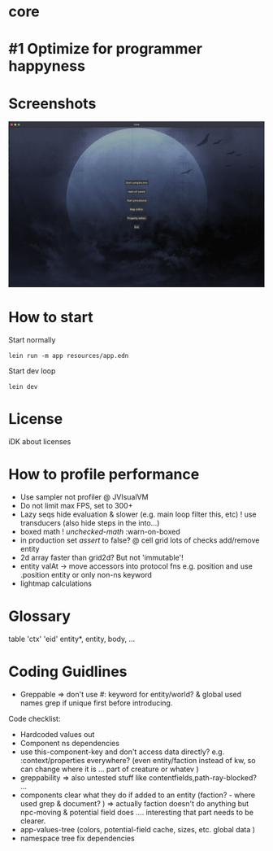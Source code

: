 # core

# #1 Optimize for programmer happyness

# Screenshots

![foo](screenshots/main.png)

# How to start

Start normally
```
lein run -m app resources/app.edn
```

Start dev loop
```
lein dev
```

# License

iDK about licenses

# How to profile performance

* Use sampler not profiler @ JVIsualVM
* Do not limit max FPS, set to 300+
* Lazy seqs hide evaluation & slower (e.g. main loop filter this, etc) ! use transducers (also hide steps in the into...)
* boxed math ! *unchecked-math* :warn-on-boxed
* in production set *assert* to false? @ cell grid lots of checks add/remove entity
* 2d array faster than grid2d? But not 'immutable'!
* entity valAt → move accessors into protocol fns e.g. position and use .position entity or only non-ns keyword
* lightmap calculations

# Glossary

table 'ctx' 'eid' entity*, entity, body, ...

# Coding Guidlines

* Greppable => don't use #: keyword for entity/world? & global used names grep if unique first before introducing.

Code checklist:
* Hardcoded values out
* Component ns dependencies
* use this-component-key and don't access data directly? e.g. :context/properties everywhere?
    (even entity/faction instead of kw, so can change where it is ... part of creature or whatev )
* greppability
=> also untested stuff like contentfields,path-ray-blocked? ...
* components clear what they do if added to an entity (faction? - where used grep & document? )
=> actually faction doesn't do anything but npc-moving & potential field does .... interesting
that part needs to be clearer.
* app-values-tree (colors, potential-field cache, sizes, etc. global data )
* namespace tree fix dependencies

